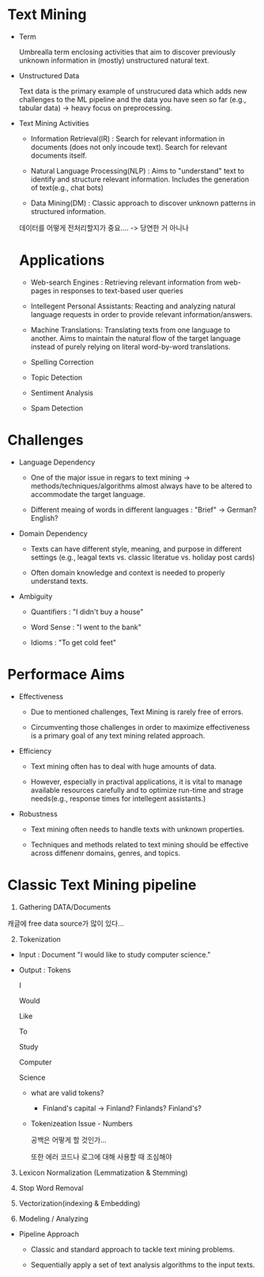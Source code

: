 # Text Mining


- Term

  Umbrealla term enclosing activities that aim to discover previously unknown information in (mostly) unstructured natural text.

- Unstructured Data

  Text data is the primary example of unstrucured data which adds new challenges to the ML pipeline and the data you have seen so far (e.g., tabular data) -> heavy focus on preprocessing.

- Text Mining Activities

  - Information Retrieval(IR) : Search for relevant information in documents (does not only incoude text). Search for relevant documents itself.
 
  - Natural Language Processing(NLP) : Aims to "understand" text to identify and structure relevant information. Includes the generation of text(e.g., chat bots)
 
  - Data Mining(DM) : Classic approach to discover unknown patterns in structured information.
 

  데이터를 어떻게 전처리할지가 중요.... -> 당연한 거 아니나

  # Applications

  - Web-search Engines : Retrieving relevant information from web-pages in responses to text-based user queries
 
  - Intellegent Personal Assistants: Reacting and analyzing natural language requests in order to provide relevant information/answers.
 
  - Machine Translations: Translating texts from one language to another. Aims to maintain the natural flow of the target language instead of purely relying on literal word-by-word translations.
 
  - Spelling Correction
 
  - Topic Detection
 
  - Sentiment Analysis
 
  - Spam Detection
 

# Challenges

- Language Dependency

  - One of the major issue in regars to text mining -> methods/techniques/algorithms almost always have to be altered to accommodate the target language.
 
  - Different meaing of words in different languages : "Brief" -> German? English?
 
- Domain Dependency

  - Texts can have different style, meaning, and purpose in different settings (e.g., leagal texts vs. classic literatue vs. holiday post cards)
 
  - Often domain knowledge and context is needed to properly understand texts.
 
- Ambiguity

  - Quantifiers : "I didn't buy a house"
 
  - Word Sense : "I went to the bank"
 
  - Idioms : "To get cold feet"


# Performace Aims

- Effectiveness

  - Due to mentioned challenges, Text Mining is rarely free of errors.
 
  - Circumventing those challenges in order to maximize effectiveness is a primary goal of any text mining related approach.
 
- Efficiency

  - Text mining often has to deal with huge amounts of data.
 
  - However, especially in practival applications, it is vital to manage available resources carefully and to optimize run-time and strage needs(e.g., response times for intellegent assistants.)
 
- Robustness

  - Text mining often needs to handle texts with unknown properties.
 
  - Techniques and methods related to text mining should be effective across diffenenr domains, genres, and topics.
 

# Classic Text Mining pipeline

1. Gathering DATA/Documents

캐글에 free data source가 많이 있다...



2. Tokenization

  - Input : Document "I would like to study computer science."

  - Output : Tokens

    I

    Would

    Like

    To

    Study

    Computer

    Science

    - what are valid tokens?
   
      - Finland's capital -> Finland? Finlands? Finland's?
     
    - Tokenizeation Issue - Numbers
   
      공백은 어떻게 할 것인가...

      또한 에러 코드나 로그에 대해 사용할 때 조심해야

3. Lexicon Normalization (Lemmatization & Stemming)

4. Stop Word Removal

5. Vectorization(indexing & Embedding)

6. Modeling / Analyzing
   

- Pipeline Approach

  - Classic and standard approach to tackle text mining problems.
 
  - Sequentially apply a set of text analysis algorithms to the input texts.
 
  
